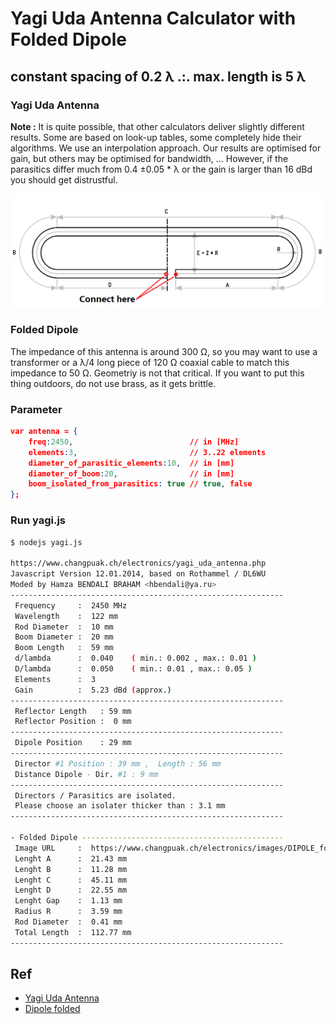 # Yagi Uda Antenna Calculator with Folded Dipole
## constant spacing of 0.2 λ .:. max. length is 5 λ

### Yagi Uda Antenna
**Note :** It is quite possible, that other calculators deliver slightly different results. Some are based on look-up tables, some completely hide their algorithms. We use an interpolation approach. Our results are optimised for gain, but others may be optimised for bandwidth, ... However, if the parasitics differ much from 0.4 ±0.05 * λ or the gain is larger than 16 dBd you should get distrustful.

![alt](res/dipole_folded.png)

### Folded Dipole
The impedance of this antenna is around 300 Ω, so you may want to use a transformer or a λ/4 long piece of 120 Ω coaxial cable to match this impedance to 50 Ω. Geometriy is not that critical. If you want to put this thing outdoors, do not use brass, as it gets brittle.

### Parameter
```json
var antenna = {
    freq:2450,                          // in [MHz]
    elements:3,                         // 3..22 elements
    diameter_of_parasitic_elements:10,  // in [mm]
    diameter_of_boom:20,                // in [mm]
    boom_isolated_from_parasitics: true // true, false
};
```

### Run yagi.js
```bash
$ nodejs yagi.js

https://www.changpuak.ch/electronics/yagi_uda_antenna.php
Javascript Version 12.01.2014, based on Rothammel / DL6WU
Moded by Hamza BENDALI BRAHAM <hbendali@ya.ru>
-------------------------------------------------------------
 Frequency     :  2450 MHz
 Wavelength    :  122 mm
 Rod Diameter  :  10 mm
 Boom Diameter :  20 mm
 Boom Length   :  59 mm
 d/lambda      :  0.040    ( min.: 0.002 , max.: 0.01 )
 D/lambda      :  0.050    ( min.: 0.01 , max.: 0.05 )
 Elements      :  3
 Gain          :  5.23 dBd (approx.)
-------------------------------------------------------------
 Reflector Length   : 59 mm
 Reflector Position :  0 mm
-------------------------------------------------------------
 Dipole Position    : 29 mm
-------------------------------------------------------------
 Director #1 Position : 39 mm ,  Length : 56 mm
 Distance Dipole - Dir. #1 : 9 mm
-------------------------------------------------------------
 Directors / Parasitics are isolated. 
 Please choose an isolater thicker than : 3.1 mm
-------------------------------------------------------------

- Folded Dipole ---------------------------------------------
 Image URL     :  https://www.changpuak.ch/electronics/images/DIPOLE_folded.png
 Lenght A      :  21.43 mm
 Lenght B      :  11.28 mm
 Lenght C      :  45.11 mm
 Lenght D      :  22.55 mm
 Lenght Gap    :  1.13 mm
 Radius R      :  3.59 mm
 Rod Diameter  :  0.41 mm
 Total Length  :  112.77 mm
-------------------------------------------------------------
```


## Ref
- [Yagi Uda Antenna](https://www.changpuak.ch/electronics/yagi_uda_antenna.php)  
- [Dipole folded](https://www.changpuak.ch/electronics/Dipole_folded.php)  